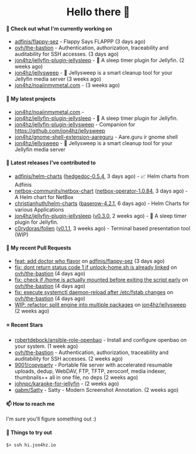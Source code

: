<h1 align=center>Hello there 👋</h1>

#### 👷 Check out what I'm currently working on

- [adfinis/flappy-sez](https://github.com/adfinis/flappy-sez) - Flappy Says FLAPPP (3 days ago)
- [ovh/the-bastion](https://github.com/ovh/the-bastion) - Authentication, authorization, traceability and auditability for SSH accesses. (3 days ago)
- [jon4hz/jellyfin-plugin-jellysleep](https://github.com/jon4hz/jellyfin-plugin-jellysleep) - 🌙 A sleep timer plugin for Jellyfin. (2 weeks ago)
- [jon4hz/jellysweep](https://github.com/jon4hz/jellysweep) - 🧹 Jellysweep is a smart cleanup tool for your Jellyfin media server (3 weeks ago)
- [jon4hz/noaiinmymetal.com](https://github.com/jon4hz/noaiinmymetal.com) -  (3 weeks ago)

#### 🌱 My latest projects

- [jon4hz/noaiinmymetal.com](https://github.com/jon4hz/noaiinmymetal.com) - 
- [jon4hz/jellyfin-plugin-jellysleep](https://github.com/jon4hz/jellyfin-plugin-jellysleep) - 🌙 A sleep timer plugin for Jellyfin.
- [jon4hz/jellyfin-plugin-jellysweep](https://github.com/jon4hz/jellyfin-plugin-jellysweep) - Companion for https://github.com/jon4hz/jellysweep
- [jon4hz/gnome-shell-extension-aareguru](https://github.com/jon4hz/gnome-shell-extension-aareguru) - Aare.guru ir gnome shell
- [jon4hz/jellysweep](https://github.com/jon4hz/jellysweep) - 🧹 Jellysweep is a smart cleanup tool for your Jellyfin media server

#### 🔭 Latest releases I've contributed to

- [adfinis/helm-charts](https://github.com/adfinis/helm-charts) ([hedgedoc-0.5.4](https://github.com/adfinis/helm-charts/releases/tag/hedgedoc-0.5.4), 3 days ago) - 📈 Helm charts from Adfinis
- [netbox-community/netbox-chart](https://github.com/netbox-community/netbox-chart) ([netbox-operator-1.0.84](https://github.com/netbox-community/netbox-chart/releases/tag/netbox-operator-1.0.84), 3 days ago) - A Helm chart for NetBox
- [christianhuth/helm-charts](https://github.com/christianhuth/helm-charts) ([baserow-4.2.1](https://github.com/christianhuth/helm-charts/releases/tag/baserow-4.2.1), 6 days ago) - Helm Charts for various Applications
- [jon4hz/jellyfin-plugin-jellysleep](https://github.com/jon4hz/jellyfin-plugin-jellysleep) ([v0.3.0](https://github.com/jon4hz/jellyfin-plugin-jellysleep/releases/tag/v0.3.0), 2 weeks ago) - 🌙 A sleep timer plugin for Jellyfin.
- [c0rydoras/folien](https://github.com/c0rydoras/folien) ([v0.1.1](https://github.com/c0rydoras/folien/releases/tag/v0.1.1), 3 weeks ago) - Terminal based presentation tool (WIP)

#### 🔨 My recent Pull Requests

- [feat: add doctor who flavor](https://github.com/adfinis/flappy-sez/pull/38) on [adfinis/flappy-sez](https://github.com/adfinis/flappy-sez) (3 days ago)
- [fix: dont return status code 1 if unlock-home.sh is already linked](https://github.com/ovh/the-bastion/pull/578) on [ovh/the-bastion](https://github.com/ovh/the-bastion) (4 days ago)
- [fix: check if /home is actually mounted before exiting the script early](https://github.com/ovh/the-bastion/pull/577) on [ovh/the-bastion](https://github.com/ovh/the-bastion) (4 days ago)
- [fix: execute systemctl daemon-reload after /etc/fstab changes](https://github.com/ovh/the-bastion/pull/576) on [ovh/the-bastion](https://github.com/ovh/the-bastion) (4 days ago)
- [WIP: refactor: split engine into multiple packages](https://github.com/jon4hz/jellysweep/pull/74) on [jon4hz/jellysweep](https://github.com/jon4hz/jellysweep) (2 weeks ago)

#### ⭐ Recent Stars

- [robertdebock/ansible-role-openbao](https://github.com/robertdebock/ansible-role-openbao) - Install and configure openbao on your system. (1 week ago)
- [ovh/the-bastion](https://github.com/ovh/the-bastion) - Authentication, authorization, traceability and auditability for SSH accesses. (2 weeks ago)
- [9001/copyparty](https://github.com/9001/copyparty) - Portable file server with accelerated resumable uploads, dedup, WebDAV, FTP, TFTP, zeroconf, media indexer, thumbnails&#43;&#43; all in one file, no deps (2 weeks ago)
- [johnpc/karaoke-for-jellyfin](https://github.com/johnpc/karaoke-for-jellyfin) -  (2 weeks ago)
- [gabm/Satty](https://github.com/gabm/Satty) - Satty - Modern Screenshot Annotation. (2 weeks ago)

#### 📫 How to reach me
I'm sure you'll figure something out :)

#### 👀 Things to try out
```
$> ssh hi.jon4hz.io
```